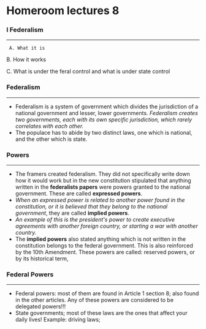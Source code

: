 # Homeroom lectures 8

### I Federalism

---

     A. What it is

B. How it works

C. What is under the feral control and what is under state control

### Federalism

---

- Federalism is a system of government which divides the jurisdiction of a national government and lesser, lower governments. *Federalism creates two governments, each with its own specific jurisdiction, which rarely correlates with each other.*
- The populace has to abide by two distinct laws, one which is national, and the other which is state.

### Powers

---

- The framers created federalism. They did not specifically write down how it would work but in the new constitution stipulated that anything written in the **federalists papers** were powers granted to the national government. These are called **expressed powers**.
- *When an expressed power is related to another power found in the constitution, or it is believed that they belong to the national government*, they are called **implied powers**.
- *An example of this is the president's power to create executive agreements with another foreign country, or starting a war with another country.*
- The **implied powers** also stated anything which is not written in the constitution belongs to the federal government. This is also reinforced by the 10th Amendment. These powers are called: reserved powers, or by its historical term,

### Federal Powers

---

- Federal powers: most of them are found in Article 1 section 8; also found in the other articles. Any of these powers are considered to be delegated powers!!!
- State governments; most of these laws are the ones that affect your daily lives! Example: driving laws;